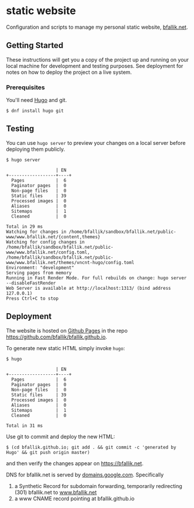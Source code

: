 # static website

Configuration and scripts to manage my personal static website, 
[bfallik.net](https://bfallik.net).

## Getting Started

These instructions will get you a copy of the project up and running on 
your local machine for development and testing purposes. See deployment 
for notes on how to deploy the project on a live system.

### Prerequisites

You'll need [Hugo](https://gohugo.io) and git.

```
$ dnf install hugo git
```

## Testing

You can use `hugo server` to preview your changes on a local server 
before deploying them publicly.

```
$ hugo server

                   | EN
+------------------+----+
  Pages            |  6
  Paginator pages  |  0
  Non-page files   |  0
  Static files     | 39
  Processed images |  0
  Aliases          |  0
  Sitemaps         |  1
  Cleaned          |  0

Total in 29 ms
Watching for changes in /home/bfallik/sandbox/bfallik.net/public-www/www.bfallik.net/{content,themes}
Watching for config changes in /home/bfallik/sandbox/bfallik.net/public-www/www.bfallik.net/config.toml, /home/bfallik/sandbox/bfallik.net/public-www/www.bfallik.net/themes/vncnt-hugo/config.toml
Environment: "development"
Serving pages from memory
Running in Fast Render Mode. For full rebuilds on change: hugo server --disableFastRender
Web Server is available at http://localhost:1313/ (bind address 127.0.0.1)
Press Ctrl+C to stop
```

## Deployment

The website is hosted on [Github Pages](https://pages.github.com/) in the repo https://github.com/bfallik/bfallik.github.io.

To generate new static HTML simply invoke `hugo`:

```
$ hugo

                   | EN
+------------------+----+
  Pages            |  6
  Paginator pages  |  0
  Non-page files   |  0
  Static files     | 39
  Processed images |  0
  Aliases          |  0
  Sitemaps         |  1
  Cleaned          |  0

Total in 31 ms
```

Use git to commit and deploy the new HTML:

```
$ (cd bfallik.github.io; git add . && git commit -c 'generated by Hugo' && git push origin master)

```

and then verify the changes appear on https://bfallik.net.

DNS for bfallik.net is served by [domains.google.com](https://domains.google.com). Specifically
1. a Synthetic Record for subdomain forwarding, temporarily redirecting (301) bfallik.net to www.bfallik.net
2. a www CNAME record pointing at bfallik.github.io
